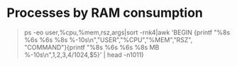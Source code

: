 # Processes by RAM consumption
> ps -eo user,%cpu,%mem,rsz,args|sort -rnk4|awk 'BEGIN {printf "%8s %6s %6s %8s %-10s\n","USER","%CPU","%MEM","RSZ",\
"COMMAND"}{printf "%8s %6s %6s %8s MB %-10s\n",$1,$2,$3,$4/1024,$5}' | head -n1011)
